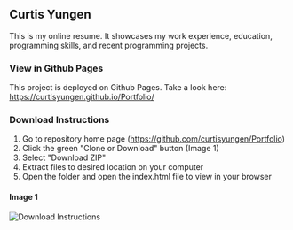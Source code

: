 ## Curtis Yungen

This is my online resume. It showcases my work experience, education, programming skills, and recent programming projects. 

### View in Github Pages
This project is deployed on Github Pages. Take a look here: https://curtisyungen.github.io/Portfolio/

### Download Instructions

1) Go to repository home page (https://github.com/curtisyungen/Portfolio)
2) Click the green "Clone or Download" button (Image 1) 
3) Select "Download ZIP"
4) Extract files to desired location on your computer
5) Open the folder and open the index.html file to view in your browser

#### Image 1

![Download Instructions](/download-instructions.png)
